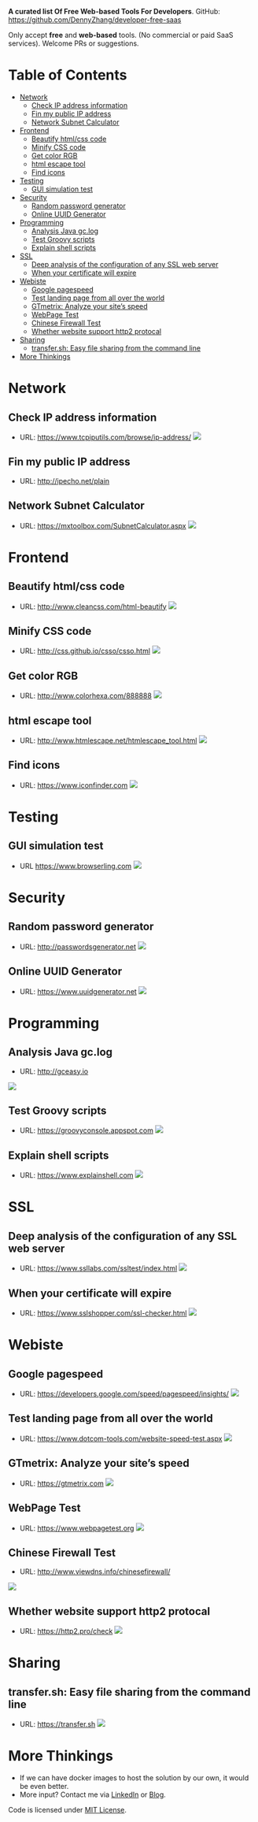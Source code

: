**A curated list Of Free Web-based Tools For Developers**. GitHub: https://github.com/DennyZhang/developer-free-saas

Only accept **free** and **web-based** tools. (No commercial or paid SaaS services). Welcome PRs or suggestions.

Table of Contents
=================

   * [Network](#network)
      * [Check IP address information](#check-ip-address-information)
      * [Fin my public IP address](#fin-my-public-ip-address)
      * [Network Subnet Calculator](#network-subnet-calculator)
   * [Frontend](#frontend)
      * [Beautify html/css code](#beautify-htmlcss-code)
      * [Minify CSS code](#minify-css-code)
      * [Get color RGB](#get-color-rgb)
      * [html escape tool](#html-escape-tool)
      * [Find icons](#find-icons)
   * [Testing](#testing)
      * [GUI simulation test](#gui-simulation-test)
   * [Security](#security)
      * [Random password generator](#random-password-generator)
      * [Online UUID Generator](#online-uuid-generator)
   * [Programming](#programming)
      * [Analysis Java gc.log](#analysis-java-gclog)
      * [Test Groovy scripts](#test-groovy-scripts)
      * [Explain shell scripts](#explain-shell-scripts)
   * [SSL](#ssl)
      * [Deep analysis of the configuration of any SSL web server](#deep-analysis-of-the-configuration-of-any-ssl-web-server)
      * [When your certificate will expire](#when-your-certificate-will-expire)
   * [Webiste](#webiste)
      * [Google pagespeed](#google-pagespeed)
      * [Test landing page from all over the world](#test-landing-page-from-all-over-the-world)
      * [GTmetrix: Analyze your site’s speed](#gtmetrix-analyze-your-sites-speed)
      * [WebPage Test](#webpage-test)
      * [Chinese Firewall Test](#chinese-firewall-test)
      * [Whether website support http2 protocal](#whether-website-support-http2-protocal)
   * [Sharing](#sharing)
      * [transfer.sh: Easy file sharing from the command line](#transfersh-easy-file-sharing-from-the-command-line)
   * [More Thinkings](#more-thinkings)

# Network
## Check IP address information
- URL: https://www.tcpiputils.com/browse/ip-address/
![](./images/check-ip-address.jpg)
## Fin my public IP address
- URL: http://ipecho.net/plain
## Network Subnet Calculator
- URL: https://mxtoolbox.com/SubnetCalculator.aspx
![](./images/subnet-caculator.jpg)

# Frontend
## Beautify html/css code
- URL: http://www.cleancss.com/html-beautify
![](./images/html-beautify.jpg)
## Minify CSS code
- URL: http://css.github.io/csso/csso.html
![](./images/minfy-css.jpg)
## Get color RGB
- URL: http://www.colorhexa.com/888888
![](./images/rgb-color.jpg)
## html escape tool
- URL: http://www.htmlescape.net/htmlescape_tool.html
![](./images/html-escape.jpg)

## Find icons
- URL: https://www.iconfinder.com
![](./images/find-icon.jpg)

# Testing
## GUI simulation test
- URL https://www.browserling.com
![](./images/browserling-gui.jpg)

# Security
## Random password generator
- URL: http://passwordsgenerator.net
![](./images/passwords-generator.jpg)

## Online UUID Generator
- URL: https://www.uuidgenerator.net
![](./images/uuid_generator.jpg)

# Programming
## Analysis Java gc.log
- URL: http://gceasy.io

![](./images/gceasy-java-gc.jpg)
## Test Groovy scripts
- URL: https://groovyconsole.appspot.com
![](./images/run-groovy.jpg)
## Explain shell scripts
- URL: https://www.explainshell.com
![](./images/explainshell.jpg)

# SSL
## Deep analysis of the configuration of any SSL web server
- URL: https://www.ssllabs.com/ssltest/index.html
![](./images/ssl-lab-test.jpg)
## When your certificate will expire
- URL: https://www.sslshopper.com/ssl-checker.html
![](./images/ssl-check-expiration.jpg)

# Webiste
## Google pagespeed
- URL: https://developers.google.com/speed/pagespeed/insights/
![](./images/google-pagespeed.jpg)
## Test landing page from all over the world
- URL: https://www.dotcom-tools.com/website-speed-test.aspx
![](./images/dotcom-tools.jpg)
## GTmetrix: Analyze your site’s speed
- URL: https://gtmetrix.com
![](./images/evaluate_webiste_gtmetrix.jpg)
## WebPage Test
- URL: https://www.webpagetest.org
![](./images/webpage-test.jpg)

## Chinese Firewall Test
- URL: http://www.viewdns.info/chinesefirewall/

![](./images/chinese-firewall-test.jpg)

## Whether website support http2 protocal
- URL: https://http2.pro/check
![](./images/check-http2.jpg)

# Sharing

## transfer.sh: Easy file sharing from the command line
- URL: https://transfer.sh
![](./images/transfer-cli.jpg)

# More Thinkings
- If we can have docker images to host the solution by our own, it would be even better.
- More input? Contact me via [LinkedIn](https://www.linkedin.com/in/dennyzhang001) or [Blog](https://www.dennyzhang.com/tools).

Code is licensed under [MIT License](https://www.dennyzhang.com/wp-content/mit_license.txt).
